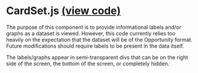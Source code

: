 # CardSet.js [(view code)](https://github.com/jpiland16/hmv_test/blob/master/src/components/visualizer-screen/cards/CardSet.js)

The purpose of this component is to provide informational labels and/or graphs as a dataset is viewed.
However, this code currently relies too heavily on the expectation that the dataset will be of the Opportunity format.
Future modifications should require labels to be present in the data itself.

The labels/graphs appear in semi-transparent divs that can be on the right side of the screen, the bottom of the screen, or completely hidden.
